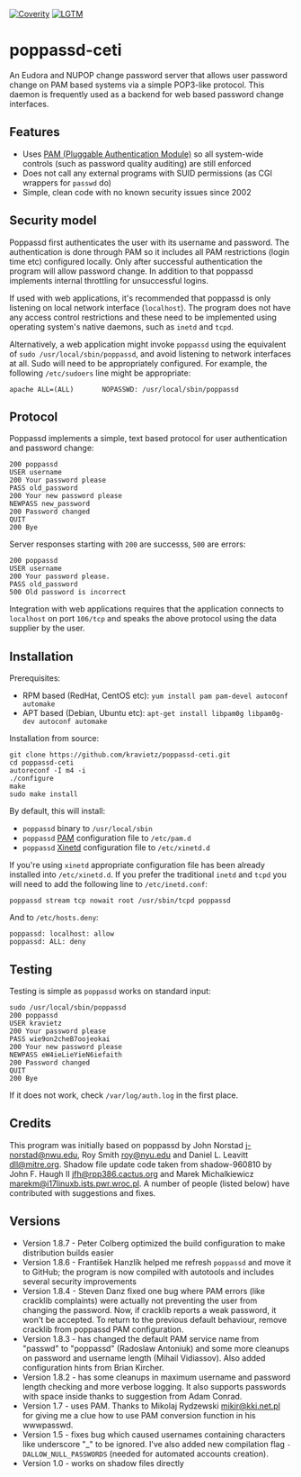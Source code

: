 [![Coverity](https://scan.coverity.com/projects/5500/badge.svg)](https://scan.coverity.com/projects/5500)
[![LGTM](https://img.shields.io/lgtm/alerts/g/kravietz/poppassd-ceti.svg?logo=lgtm&logoWidth=18)](https://lgtm.com/projects/g/kravietz/poppassd-ceti/alerts/)

poppassd-ceti
=============

An Eudora and NUPOP change password server that allows user password change on PAM based systems via a simple POP3-like protocol. This daemon is frequently used as a backend for web based password change interfaces.

Features
--------
* Uses [PAM (Pluggable Authentication Module)](https://en.wikipedia.org/wiki/Pluggable_authentication_module) so all system-wide controls (such as password quality auditing) are still enforced
* Does not call any external programs with SUID permissions (as CGI wrappers for `passwd`  do)
* Simple, clean code with no known security issues since 2002

Security model
--------------
Poppassd first authenticates the user with its username and password. The authentication is done through PAM so it includes all PAM restrictions (login time etc) configured locally. Only after successful authentication the program will allow password change. In addition to that poppassd implements internal throttling for unsuccessful logins.

If used with web applications, it's recommended that poppassd is only listening on local network interface (`localhost`). The program does not have any access control restrictions and these need to be implemented using operating system's native daemons, such as `inetd` and `tcpd`.

Alternatively, a web application might invoke `poppassd` using the equivalent of `sudo /usr/local/sbin/poppassd`, and avoid listening to network interfaces at all. Sudo will need to be appropriately configured. For example, the following `/etc/sudoers` line might be appropriate:

    apache ALL=(ALL)       NOPASSWD: /usr/local/sbin/poppassd

Protocol
--------
Poppassd implements a simple, text based protocol for user authentication and password change:

    200 poppassd
    USER username
    200 Your password please
    PASS old_password
    200 Your new password please
    NEWPASS new_password
    200 Password changed
    QUIT
    200 Bye

Server responses starting with `200` are successs, `500` are errors:

    200 poppassd
    USER username
    200 Your password please.
    PASS old_password
    500 Old password is incorrect

Integration with web applications requires that the application  connects to `localhost` on port `106/tcp` and speaks the above protocol using the data supplier by the user.

Installation
------------
Prerequisites:

* RPM based  (RedHat, CentOS etc):  `yum install pam pam-devel autoconf automake`
* APT based  (Debian, Ubuntu etc): `apt-get install libpam0g libpam0g-dev autoconf automake`

Installation from source:

    git clone https://github.com/kravietz/poppassd-ceti.git
    cd poppassd-ceti
    autoreconf -I m4 -i
    ./configure
    make
    sudo make install

By default, this will install:

* `poppassd` binary to `/usr/local/sbin`
* `poppassd` [PAM](https://en.wikipedia.org/wiki/Pluggable_authentication_module) configuration file to `/etc/pam.d`
* `poppassd` [Xinetd](http://www.xinetd.org/) configuration file to `/etc/xinetd.d`

If you're using `xinetd` appropriate configuration file has been already installed into `/etc/xinetd.d`. If you prefer the traditional `inetd` and `tcpd` you will need to add the following line to `/etc/inetd.conf`:

    poppassd stream tcp nowait root /usr/sbin/tcpd poppassd

And to `/etc/hosts.deny`:

    poppassd: localhost: allow
    poppassd: ALL: deny

Testing
-------
Testing is simple as `poppassd` works on standard input:

    sudo /usr/local/sbin/poppassd
    200 poppassd
    USER kravietz
    200 Your password please
    PASS wie9on2cheB7oojeokai
    200 Your new password please
    NEWPASS eW4ieLieYieN6iefaith
    200 Password changed
    QUIT
    200 Bye 
    
If it does not work, check `/var/log/auth.log` in the first place. 
 
Credits
-------
This program was initially based on poppassd by John Norstad <j-norstad@nwu.edu>, Roy Smith <roy@nyu.edu> and Daniel L. Leavitt <dll@mitre.org>. Shadow file update code taken from shadow-960810 by John F. Haugh II <jfh@rpp386.cactus.org> and Marek Michalkiewicz <marekm@i17linuxb.ists.pwr.wroc.pl>. A number of people (listed below) have contributed with suggestions and fixes.

Versions
--------
* Version 1.8.7 - Peter Colberg optimized the build configuration to make distribution builds easier
* Version 1.8.6 - František Hanzlík helped me refresh `poppassd` and move it to GitHub; the program is now compiled with autotools and includes several security improvements
* Version 1.8.4 - Steven Danz fixed one bug where PAM errors (like cracklib complaints) were actually not preventing the user from changing the password.  Now, if cracklib reports a weak password, it won't be accepted.  To return to the previous default behaviour, remove cracklib from poppassd PAM configuration.
* Version 1.8.3 - has changed the default PAM service name from "passwd" to "poppassd" (Radoslaw Antoniuk) and some more cleanups on password and username length (Mihail Vidiassov). Also added configuration hints from Brian Kircher.
* Version 1.8.2 - has some cleanups in maximum username and password length checking and more verbose logging. It also supports passwords  with space inside thanks to suggestion from Adam Conrad.
* Version 1.7 - uses PAM. Thanks to Mikolaj Rydzewski <mikir@kki.net.pl> for giving me a clue how to use PAM conversion function in his wwwpasswd.
* Version 1.5 - fixes bug which caused usernames containing characters like underscore "_" to be ignored. I've also added new compilation flag `-DALLOW_NULL_PASSWORDS` (needed for automated accounts creation).
* Version 1.0 - works on shadow files directly
